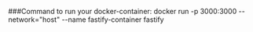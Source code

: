 ###Command to run your docker-container: docker run -p 3000:3000 --network="host" --name fastify-container fastify